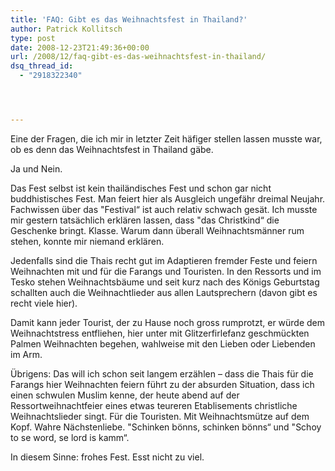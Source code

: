 ```yaml
---
title: 'FAQ: Gibt es das Weihnachtsfest in Thailand?'
author: Patrick Kollitsch
type: post
date: 2008-12-23T21:49:36+00:00
url: /2008/12/faq-gibt-es-das-weihnachtsfest-in-thailand/
dsq_thread_id:
  - "2918322340"




---
```

Eine der Fragen, die ich mir in letzter Zeit häfiger stellen lassen musste war, ob es denn das Weihnachtsfest in Thailand gäbe.

Ja und Nein.

Das Fest selbst ist kein thailändisches Fest und schon gar nicht buddhistisches Fest. Man feiert hier als Ausgleich ungefähr dreimal Neujahr. Fachwissen über das "Festival“ ist auch relativ schwach gesät. Ich musste mir gestern tatsächlich erklären lassen, dass "das Christkind“ die Geschenke bringt. Klasse. Warum dann überall Weihnachtsmänner rum stehen, konnte mir niemand erklären.

Jedenfalls sind die Thais recht gut im Adaptieren fremder Feste und feiern Weihnachten mit und für die Farangs und Touristen. In den Ressorts und im Tesko stehen Weihnachtsbäume und seit kurz nach des Königs Geburtstag schallten auch die Weihnachtlieder aus allen Lautsprechern (davon gibt es recht viele hier).

Damit kann jeder Tourist, der zu Hause noch gross rumprotzt, er würde dem Weihnachtstress entfliehen, hier unter mit Glitzerfirlefanz geschmückten Palmen Weihnachten begehen, wahlweise mit den Lieben oder Liebenden im Arm.

&Uuml;brigens: Das will ich schon seit langem erzählen – dass die Thais für die Farangs hier Weihnachten feiern führt zu der absurden Situation, dass ich einen schwulen Muslim kenne, der heute abend auf der Ressortweihnachtfeier eines etwas teureren Etablisements christliche Weihnachtslieder singt. Für die Touristen. Mit Weihnachtsmütze auf dem Kopf. Wahre Nächstenliebe. "Schinken bönns, schinken bönns“ und "Schoy to se word, se lord is kamm“.

In diesem Sinne: frohes Fest. Esst nicht zu viel.